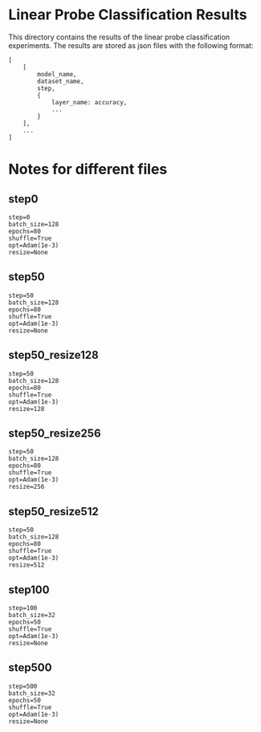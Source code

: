 # Linear Probe Classification Results

This directory contains the results of the linear probe classification experiments. The results are stored as json files with the following format:

```
[
    [
        model_name,
        dataset_name,
        step,
        {
            layer_name: accuracy,
            ...
        }
    ],
    ...
]
```


# Notes for different files

## step0

```
step=0
batch_size=128
epochs=80
shuffle=True
opt=Adam(1e-3)
resize=None
```

## step50

```
step=50
batch_size=128
epochs=80
shuffle=True
opt=Adam(1e-3)
resize=None
```

## step50_resize128

```
step=50
batch_size=128
epochs=80
shuffle=True
opt=Adam(1e-3)
resize=128
```

## step50_resize256

```
step=50
batch_size=128
epochs=80
shuffle=True
opt=Adam(1e-3)
resize=256
```

## step50_resize512

```
step=50
batch_size=128
epochs=80
shuffle=True
opt=Adam(1e-3)
resize=512
```

## step100

```
step=100
batch_size=32
epochs=50
shuffle=True
opt=Adam(1e-3)
resize=None
```


## step500

```
step=500
batch_size=32
epochs=50
shuffle=True
opt=Adam(1e-3)
resize=None
```
